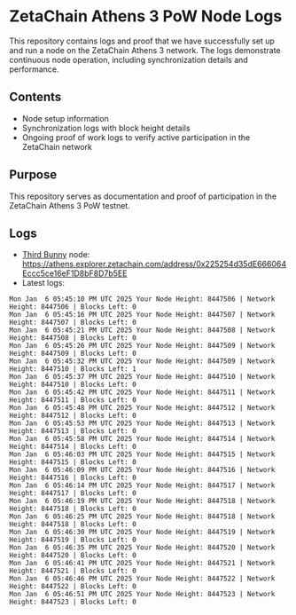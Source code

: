 # ZetaChain Athens 3 PoW Node Logs
This repository contains logs and proof that we have successfully set up and run a node on the ZetaChain Athens 3 network. The logs demonstrate continuous node operation, including synchronization details and performance.

## Contents
- Node setup information
- Synchronization logs with block height details
- Ongoing proof of work logs to verify active participation in the ZetaChain network

## Purpose
This repository serves as documentation and proof of participation in the ZetaChain Athens 3 PoW testnet.

## Logs

- [Third Bunny](https://thirdbunny.xyz/) node: https://athens.explorer.zetachain.com/address/0x225254d35dE666064Eccc5ce16eF1D8bF8D7b5EE
- Latest logs:
```
Mon Jan  6 05:45:10 PM UTC 2025 Your Node Height: 8447506 | Network Height: 8447506 | Blocks Left: 0
Mon Jan  6 05:45:16 PM UTC 2025 Your Node Height: 8447507 | Network Height: 8447507 | Blocks Left: 0
Mon Jan  6 05:45:21 PM UTC 2025 Your Node Height: 8447508 | Network Height: 8447508 | Blocks Left: 0
Mon Jan  6 05:45:26 PM UTC 2025 Your Node Height: 8447509 | Network Height: 8447509 | Blocks Left: 0
Mon Jan  6 05:45:32 PM UTC 2025 Your Node Height: 8447509 | Network Height: 8447510 | Blocks Left: 1
Mon Jan  6 05:45:37 PM UTC 2025 Your Node Height: 8447510 | Network Height: 8447510 | Blocks Left: 0
Mon Jan  6 05:45:42 PM UTC 2025 Your Node Height: 8447511 | Network Height: 8447511 | Blocks Left: 0
Mon Jan  6 05:45:48 PM UTC 2025 Your Node Height: 8447512 | Network Height: 8447512 | Blocks Left: 0
Mon Jan  6 05:45:53 PM UTC 2025 Your Node Height: 8447513 | Network Height: 8447513 | Blocks Left: 0
Mon Jan  6 05:45:58 PM UTC 2025 Your Node Height: 8447514 | Network Height: 8447514 | Blocks Left: 0
Mon Jan  6 05:46:03 PM UTC 2025 Your Node Height: 8447515 | Network Height: 8447515 | Blocks Left: 0
Mon Jan  6 05:46:09 PM UTC 2025 Your Node Height: 8447516 | Network Height: 8447516 | Blocks Left: 0
Mon Jan  6 05:46:14 PM UTC 2025 Your Node Height: 8447517 | Network Height: 8447517 | Blocks Left: 0
Mon Jan  6 05:46:19 PM UTC 2025 Your Node Height: 8447518 | Network Height: 8447518 | Blocks Left: 0
Mon Jan  6 05:46:25 PM UTC 2025 Your Node Height: 8447518 | Network Height: 8447518 | Blocks Left: 0
Mon Jan  6 05:46:30 PM UTC 2025 Your Node Height: 8447519 | Network Height: 8447519 | Blocks Left: 0
Mon Jan  6 05:46:35 PM UTC 2025 Your Node Height: 8447520 | Network Height: 8447520 | Blocks Left: 0
Mon Jan  6 05:46:41 PM UTC 2025 Your Node Height: 8447521 | Network Height: 8447521 | Blocks Left: 0
Mon Jan  6 05:46:46 PM UTC 2025 Your Node Height: 8447522 | Network Height: 8447522 | Blocks Left: 0
Mon Jan  6 05:46:51 PM UTC 2025 Your Node Height: 8447523 | Network Height: 8447523 | Blocks Left: 0
```
